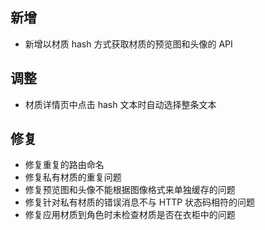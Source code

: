## 新增

- 新增以材质 hash 方式获取材质的预览图和头像的 API

## 调整

- 材质详情页中点击 hash 文本时自动选择整条文本

## 修复

- 修复重复的路由命名
- 修复私有材质的重复问题
- 修复预览图和头像不能根据图像格式来单独缓存的问题
- 修复针对私有材质的错误消息不与 HTTP 状态码相符的问题
- 修复应用材质到角色时未检查材质是否在衣柜中的问题
